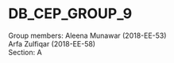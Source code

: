 # DB_CEP_GROUP_9<br/>
Group members: Aleena Munawar (2018-EE-53) <br/>
               Arfa Zulfiqar  (2018-EE-58) <br/>
Section: A <br/>

